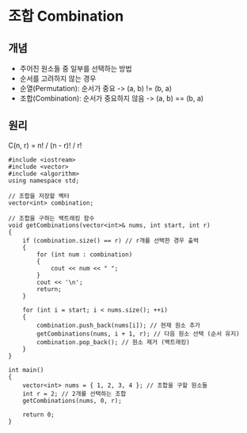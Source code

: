 # 조합 Combination

## 개념
- 주어진 원소들 중 일부를 선택하는 방법
- 순서를 고려하지 않는 경우
- 순열(Permutation): 순서가 중요 -> (a, b) != (b, a)
- 조합(Combination): 순서가 중요하지 않음 -> (a, b) == (b, a)

## 원리
C(n, r) = n! / (n - r)! / r!

```
#include <iostream>
#include <vector>
#include <algorithm>
using namespace std;

// 조합을 저장할 벡터
vector<int> combination;

// 조합을 구하는 백트래킹 함수
void getCombinations(vector<int>& nums, int start, int r)
{
	if (combination.size() == r) // r개를 선택한 경우 출력
	{
		for (int num : combination)
		{
			cout << num << " ";
		}
		cout << '\n';
		return;
	}

	for (int i = start; i < nums.size(); ++i)
	{
		combination.push_back(nums[i]); // 현재 원소 추가
		getCombinations(nums, i + 1, r); // 다음 원소 선택 (순서 유지)
		combination.pop_back(); // 원소 제거 (백트래킹)
	}
}

int main()
{
	vector<int> nums = { 1, 2, 3, 4 }; // 조합을 구할 원소들
	int r = 2; // 2개를 선택하는 조합
	getCombinations(nums, 0, r);

	return 0;
}
